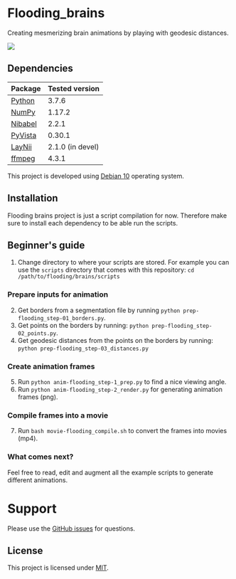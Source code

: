 # Flooding_brains
Creating mesmerizing brain animations by playing with geodesic distances.

<img src="/visuals/movie-okapi_white_crop.gif"/>

## Dependencies
| Package                                                  | Tested version  |
|----------------------------------------------------------|-----------------|
| [Python](https://www.python.org/)                        | 3.7.6           |
| [NumPy](http://www.numpy.org/)                           | 1.17.2          |
| [Nibabel](https://nipy.org/nibabel/)                     | 2.2.1           |
| [PyVista](https://docs.pyvista.org/)                     | 0.30.1          |
| [LayNii](https://github.com/layerfMRI/LAYNII)            | 2.1.0 (in devel)|
| [ffmpeg](https://www.ffmpeg.org/)                        | 4.3.1           |

This project is developed using [Debian 10](https://www.debian.org/intro/philosophy) operating system.

## Installation
Flooding brains project is just a script compilation for now. Therefore make sure to install each dependency to be able run the scripts.

## Beginner's guide
1. Change directory to where your scripts are stored. For example you can use the `scripts` directory that comes with this repository: `cd /path/to/flooding/brains/scripts`

### Prepare inputs for animation
2. Get borders from a segmentation file by running `python prep-flooding_step-01_borders.py`.
3. Get points on the borders by running: `python prep-flooding_step-02_points.py`.
4. Get geodesic distances from the points on the borders by running: `python prep-flooding_step-03_distances.py`

### Create animation frames
5. Run `python anim-flooding_step-1_prep.py` to find a nice viewing angle.
6. Run `python anim-flooding_step-2_render.py` for generating animation frames (png).

### Compile frames into a movie
7. Run `bash movie-flooding_compile.sh` to convert the frames into movies (mp4).

### What comes next?
Feel free to read, edit and augment all the example scripts to generate different animations.

# Support
Please use the [GitHub issues](https://github.com/ofgulban/flooding_brains/issues) for questions.

## License
This project is licensed under [MIT](LICENSE).
